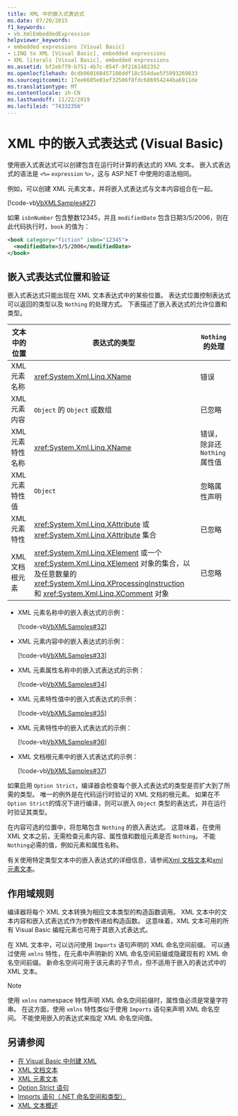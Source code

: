 ```yaml
---
title: XML 中的嵌入式表达式
ms.date: 07/20/2015
f1_keywords:
- vb.XmlEmbeddedExpression
helpviewer_keywords:
- embedded expressions [Visual Basic]
- LINQ to XML [Visual Basic], embedded expressions
- XML literals [Visual Basic], embedded expressions
ms.assetid: bf2eb779-b751-4b7c-854f-9f2161482352
ms.openlocfilehash: 0cdb960160457108ddf18c554dae5f5993269833
ms.sourcegitcommit: 17ee6605e01ef32506f8fdc686954244ba6911de
ms.translationtype: MT
ms.contentlocale: zh-CN
ms.lasthandoff: 11/22/2019
ms.locfileid: "74332356"
---
```

# <a name="embedded-expressions-in-xml-visual-basic"></a>XML 中的嵌入式表达式 (Visual Basic)
使用嵌入式表达式可以创建包含在运行时计算的表达式的 XML 文本。 嵌入式表达式的语法是 `<%=` `expression` `%>`，这与 ASP.NET 中使用的语法相同。  
  
 例如，可以创建 XML 元素文本，并将嵌入式表达式与文本内容组合在一起。  
  
 [!code-vb[VbXMLSamples#27](~/samples/snippets/visualbasic/VS_Snippets_VBCSharp/VbXMLSamples/VB/XMLSamples13.vb#27)]  
  
 如果 `isbnNumber` 包含整数12345，并且 `modifiedDate` 包含日期3/5/2006，则在此代码执行时，`book` 的值为：  
  
```xml  
<book category="fiction" isbn="12345">  
  <modifiedDate>3/5/2006</modifiedDate>  
</book>  
```  
  
## <a name="embedded-expression-location-and-validation"></a>嵌入式表达式位置和验证  
 嵌入式表达式只能出现在 XML 文本表达式中的某些位置。 表达式位置控制表达式可以返回的类型以及 `Nothing` 的处理方式。 下表描述了嵌入表达式的允许位置和类型。  
  
|文本中的位置|表达式的类型|`Nothing` 的处理|  
|---|---|---|  
|XML 元素名称|<xref:System.Xml.Linq.XName>|错误|  
|XML 元素内容|`Object` 的 `Object` 或数组|已忽略|  
|XML 元素特性名称|<xref:System.Xml.Linq.XName>|错误，除非还 `Nothing` 属性值|  
|XML 元素特性值|`Object`|忽略属性声明|  
|XML 元素特性|<xref:System.Xml.Linq.XAttribute> 或 <xref:System.Xml.Linq.XAttribute> 集合|已忽略|  
|XML 文档根元素|<xref:System.Xml.Linq.XElement> 或一个 <xref:System.Xml.Linq.XElement> 对象的集合，以及任意数量的 <xref:System.Xml.Linq.XProcessingInstruction> 和 <xref:System.Xml.Linq.XComment> 对象|已忽略|  
  
- XML 元素名称中的嵌入表达式的示例：  
  
     [!code-vb[VbXMLSamples#32](~/samples/snippets/visualbasic/VS_Snippets_VBCSharp/VbXMLSamples/VB/XMLSamples13.vb#32)]  
  
- XML 元素内容中的嵌入表达式的示例：  
  
     [!code-vb[VbXMLSamples#33](~/samples/snippets/visualbasic/VS_Snippets_VBCSharp/VbXMLSamples/VB/XMLSamples13.vb#33)]  
  
- XML 元素属性名称中的嵌入式表达式的示例：  
  
     [!code-vb[VbXMLSamples#34](~/samples/snippets/visualbasic/VS_Snippets_VBCSharp/VbXMLSamples/VB/XMLSamples13.vb#34)]  
  
- XML 元素特性值中的嵌入式表达式的示例：  
  
     [!code-vb[VbXMLSamples#35](~/samples/snippets/visualbasic/VS_Snippets_VBCSharp/VbXMLSamples/VB/XMLSamples13.vb#35)]  
  
- XML 元素特性中的嵌入式表达式的示例：  
  
     [!code-vb[VbXMLSamples#36](~/samples/snippets/visualbasic/VS_Snippets_VBCSharp/VbXMLSamples/VB/XMLSamples13.vb#36)]  
  
- XML 文档根元素中的嵌入式表达式的示例：  
  
     [!code-vb[VbXMLSamples#37](~/samples/snippets/visualbasic/VS_Snippets_VBCSharp/VbXMLSamples/VB/XMLSamples13.vb#37)]  
  
 如果启用 `Option Strict`，编译器会检查每个嵌入式表达式的类型是否扩大到了所需的类型。 唯一的例外是在代码运行时验证的 XML 文档的根元素。 如果在不 `Option Strict`的情况下进行编译，则可以嵌入 `Object` 类型的表达式，并在运行时验证其类型。  
  
 在内容可选的位置中，将忽略包含 `Nothing` 的嵌入表达式。 这意味着，在使用 XML 文本之前，无需检查元素内容、属性值和数组元素是否 `Nothing`。 不能 `Nothing`必需的值，例如元素和属性名称。  
  
 有关使用特定类型文本中的嵌入表达式的详细信息，请参阅[Xml 文档文本](../../../../visual-basic/language-reference/xml-literals/xml-document-literal.md)和[xml 元素文本](../../../../visual-basic/language-reference/xml-literals/xml-element-literal.md)。  
  
## <a name="scoping-rules"></a>作用域规则  
 编译器将每个 XML 文本转换为相应文本类型的构造函数调用。 XML 文本中的文本内容和嵌入式表达式作为参数传递给构造函数。 这意味着，XML 文本可用的所有 Visual Basic 编程元素也可用于其嵌入式表达式。  
  
 在 XML 文本中，可以访问使用 `Imports` 语句声明的 XML 命名空间前缀。 可以通过使用 `xmlns` 特性，在元素中声明新的 XML 命名空间前缀或隐藏现有的 XML 命名空间前缀。 新命名空间可用于该元素的子节点，但不适用于嵌入的表达式中的 XML 文本。  
  
> [!NOTE]
> 使用 `xmlns` namespace 特性声明 XML 命名空间前缀时，属性值必须是常量字符串。 在这方面，使用 `xmlns` 特性类似于使用 `Imports` 语句来声明 XML 命名空间。 不能使用嵌入的表达式来指定 XML 命名空间值。  
  
## <a name="see-also"></a>另请参阅

- [在 Visual Basic 中创建 XML](../../../../visual-basic/programming-guide/language-features/xml/creating-xml.md)
- [XML 文档文本](../../../../visual-basic/language-reference/xml-literals/xml-document-literal.md)
- [XML 元素文本](../../../../visual-basic/language-reference/xml-literals/xml-element-literal.md)
- [Option Strict 语句](../../../../visual-basic/language-reference/statements/option-strict-statement.md)
- [Imports 语句（.NET 命名空间和类型）](../../../../visual-basic/language-reference/statements/imports-statement-net-namespace-and-type.md)
- [XML 文本概述](../../../../visual-basic/programming-guide/language-features/xml/xml-literals-overview.md)
